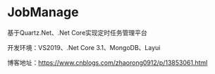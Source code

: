 # JobManage
基于Quartz.Net、.Net Core实现定时任务管理平台

开发环境：VS2019、.Net Core 3.1、MongoDB、Layui

博客地址：https://www.cnblogs.com/zhaorong0912/p/13853061.html
